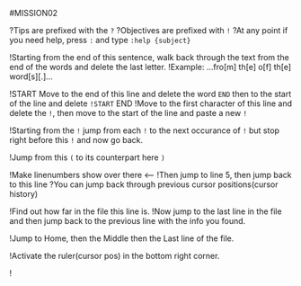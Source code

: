 #MISSION02

?Tips are prefixed with the `?`
?Objectives are prefixed with `!`
?At any point if you need help, press `:` and type `:help {subject}`

!Starting from the end of this sentence, walk back through the text from the end of the words and delete the last letter.
!Example: ...fro[m] th[e] o[f] th[e] word[s][.]...

!START Move to the end of this line and delete the word `END` then to the start of the line and delete `!START` END
    !Move to the first character of this line and delete the `!`, then move to the start of the line and paste a new `!`

!Starting from the `!` jump from each `!` to the next occurance of `!` but stop right before this `!` and now go back.

!Jump from this `(` to its counterpart here `)`

!Make linenumbers show over there <--
!Then jump to line 5, then jump back to this line
?You can jump back through previous cursor positions(cursor history)

!Find out how far in the file this line is.
!Now jump to the last line in the file and then jump back to the previous line with the info you found.

!Jump to Home, then the Middle then the Last line of the file.

!Activate the ruler(cursor pos) in the bottom right corner.

!
